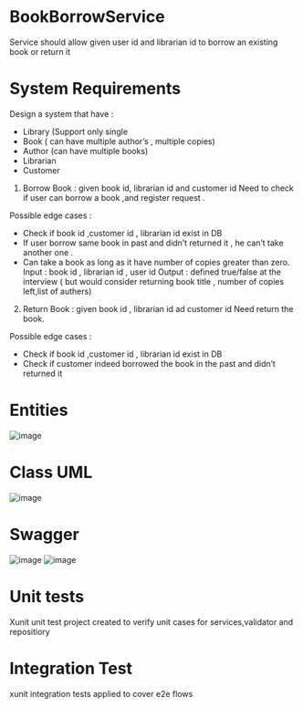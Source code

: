 # BookBorrowService
Service should allow given user id and librarian id to borrow an existing book or return it

# System Requirements 

Design a system that have :
-	Library (Support only single
-	Book ( can have multiple author’s , multiple copies)
-	Author (can have multiple books)
-	Librarian
-	Customer

1.	Borrow Book : given book id, librarian id and customer id
Need to check if user can borrow a book ,and register request .

Possible edge cases :
-	Check if book id ,customer id , librarian id exist in DB 
-	If user borrow same book in past and didn’t returned it , he can’t take another one .
-	Can take a book as long as it have number of copies greater than zero.
Input : book id , librarian id , user id 
Output : defined true/false at the interview ( but would consider returning book title , number of copies left,list of authers)

2.	Return Book : given book id , librarian id ad customer id 
Need return the book.

Possible edge cases :
-	Check if book id ,customer id , librarian id exist in DB 
-	Check if customer indeed borrowed the book in the past and didn’t returned it 



# Entities
![image](https://user-images.githubusercontent.com/18490274/110212879-2a0b8100-7ea6-11eb-9bee-d73cec232f46.png)

# Class UML 
![image](https://user-images.githubusercontent.com/18490274/110213679-b4a1af80-7ea9-11eb-840f-272e32abba89.png)


# Swagger
![image](https://user-images.githubusercontent.com/18490274/110213748-05b1a380-7eaa-11eb-8dbc-33b419678de5.png)
![image](https://user-images.githubusercontent.com/18490274/110213783-2bd74380-7eaa-11eb-93fd-3ab65261af5a.png)

# Unit tests
Xunit unit test project created to verify unit cases for services,validator and repositiory

# Integration Test 
xunit integration tests applied to cover e2e flows




 





